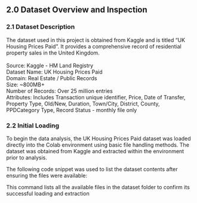 ## 2.0 Dataset Overview and Inspection
### 2.1 Dataset Description
The dataset used in this project is obtained from Kaggle and is titled “UK Housing Prices Paid”. It provides a comprehensive record of residential property sales in the United Kingdom. <br><br>
Source: Kaggle - HM Land Registry<br>
Dataset Name: UK Housing Prices Paid<br>
Domain: Real Estate / Public Records<br>
Size: ~800MB+<br>
Number of Records: Over 25 million entries<br>
Attributes: Includes Transaction unique identifier, Price, Date of Transfer, Property Type, Old/New, Duration, Town/City, District, County, PPDCategory Type, Record Status - monthly file only<br>

### 2.2 Initial Loading
To begin the data analysis, the UK Housing Prices Paid dataset was loaded directly into the Colab environment using basic file handling methods. The dataset was obtained from Kaggle and extracted within the environment prior to analysis.

The following code snippet was used to list the dataset contents after ensuring the files were available:

This command lists all the available files in the dataset folder to confirm its successful loading and extraction
